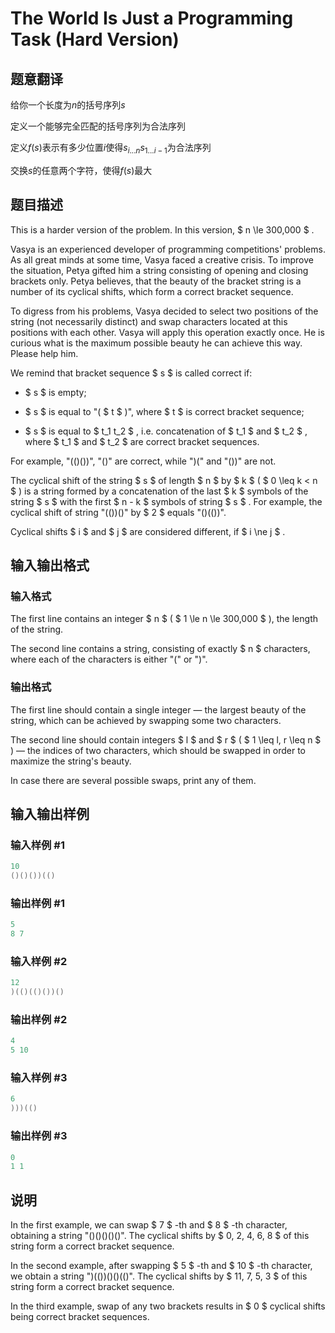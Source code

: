 # The World Is Just a Programming Task (Hard Version)

## 题意翻译

给你一个长度为$n$的括号序列$s$

定义一个能够完全匹配的括号序列为合法序列

定义$f(s)$表示有多少位置$i$使得$s_{i...n}s_{1...i-1}$为合法序列

交换$s$的任意两个字符，使得$f(s)$最大

## 题目描述

This is a harder version of the problem. In this version, $ n \le 300\,000 $ .

Vasya is an experienced developer of programming competitions' problems. As all great minds at some time, Vasya faced a creative crisis. To improve the situation, Petya gifted him a string consisting of opening and closing brackets only. Petya believes, that the beauty of the bracket string is a number of its cyclical shifts, which form a correct bracket sequence.

To digress from his problems, Vasya decided to select two positions of the string (not necessarily distinct) and swap characters located at this positions with each other. Vasya will apply this operation exactly once. He is curious what is the maximum possible beauty he can achieve this way. Please help him.

We remind that bracket sequence $ s $ is called correct if:

- $ s $ is empty;

- $ s $ is equal to "( $ t $ )", where $ t $ is correct bracket sequence;

- $ s $ is equal to $ t_1 t_2 $ , i.e. concatenation of $ t_1 $ and $ t_2 $ , where $ t_1 $ and $ t_2 $ are correct bracket sequences.

For example, "(()())", "()" are correct, while ")(" and "())" are not.

The cyclical shift of the string $ s $ of length $ n $ by $ k $ ( $ 0 \leq k < n $ ) is a string formed by a concatenation of the last $ k $ symbols of the string $ s $ with the first $ n - k $ symbols of string $ s $ . For example, the cyclical shift of string "(())()" by $ 2 $ equals "()(())".

Cyclical shifts $ i $ and $ j $ are considered different, if $ i \ne j $ .

## 输入输出格式

### 输入格式

The first line contains an integer $ n $ ( $ 1 \le n \le 300\,000 $ ), the length of the string.

The second line contains a string, consisting of exactly $ n $ characters, where each of the characters is either "(" or ")".

### 输出格式

The first line should contain a single integer — the largest beauty of the string, which can be achieved by swapping some two characters.

The second line should contain integers $ l $ and $ r $ ( $ 1 \leq l, r \leq n $ ) — the indices of two characters, which should be swapped in order to maximize the string's beauty.

In case there are several possible swaps, print any of them.

## 输入输出样例

### 输入样例 #1

```cpp
10
()()())(()

```
### 输出样例 #1

```cpp
5
8 7

```
### 输入样例 #2

```cpp
12
)(()(()())()

```
### 输出样例 #2

```cpp
4
5 10

```
### 输入样例 #3

```cpp
6
)))(()

```
### 输出样例 #3

```cpp
0
1 1

```
## 说明

In the first example, we can swap $ 7 $ -th and $ 8 $ -th character, obtaining a string "()()()()()". The cyclical shifts by $ 0, 2, 4, 6, 8 $ of this string form a correct bracket sequence.

In the second example, after swapping $ 5 $ -th and $ 10 $ -th character, we obtain a string ")(())()()(()". The cyclical shifts by $ 11, 7, 5, 3 $ of this string form a correct bracket sequence.

In the third example, swap of any two brackets results in $ 0 $ cyclical shifts being correct bracket sequences.

